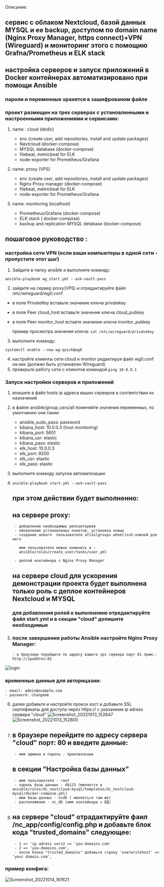  Описание:
 
## сервис с облаком Nextcloud, базой данных MYSQL и ее backup, доступом по domain name (Nginx Proxy Manager, https connect)+VPN (Wireguard) и мониторинг этого с помощию Grafna/Prometheus и ELK stack
## настройка серверов и запуск  приложений в Docker контейнерах автоматизировано при помощи Ansible
### пароли и переменные хранятся в зашифрованом файле
### проект размещен на трех серверах c установленными и настроенными приложениями и сервисами:

1. name : cloud  (dedic) 
     - env (create user, add repositories, install and update packages)
     - Nextcloud (docker-compose)
     - MYSQL database (docker-compose) 
     - filebeat, metricbeat for ELK
     - node-exporter for Prometheus/Grafana

2. name: proxy (VPS)
     - env (create user, add repositories, install and update packages)
     - Nginx Proxy manager (docker-compose)
     - filebeat, metricbeat for ELK
     - node-exporter for Prometheus/Grafana

3. name: monitoring (localhost)
     - Prometheus/Grafana (docker-compose)
     - ELK stack ( docker-compose)
     - backup and replication MYSQL detabase (docker-compose)

## пошаговое руководство :
### настройка сети VPN (если ваши компьютеры в одной сети - пропустите этот шаг)
1. Зайдите в папку ansible и выполните команду:

```
ansible-playbook wg_start.yml --ask-vault-pass 

```
2. зайдите на сервер proxy(VPS) и отредактируйте файл /etc/wireguard/wg0.conf

  - в поле PrivateKey вставьте значение ключа privatekey
  - в поле Peer cloud_host вставьте значение ключа cloud_pubkey
  - в поле Peer monitor_host вставте значение ключа monitor_pubkey
   
    пример просмотра значения ключа: ``` cat /etc/wireguard/privatekey ```

3. выполните команду:

```
systemctl enable --now wg-quick@wg0

```
4. настройте клиенты сети cloud и monitor редактируя файл wg0.conf на них (должен быть установлен Wireguard)
5. проверьте работу сети c клиентов командой ``` ping 10.0.0.1 ```

### Запуск настройки серверов и приложений
1. впишите в файл hosts ip адреса ваших серверов в соответствии их назначений
2. в файле ansible/group_vars/all поменяйте значения переменных, по умолчанию они такие:
   - ansible_sudo_pass: password
   - kibana_host: 10.0.0.3 (host monitoring)
   - kibana_port: 5601
   - kibana_usr: elastic
   - kibana_pass: elastic
   - elk_host: 10.0.0.3
   - elk_port: 9200
   - elk_usr: elastic
   - elk_pass: elastic

3. выполните команду запуска автоматизации:
4. ``` ansible-playbook start.yml --ask-vault-pass ```
   ## при этом действии будет выполненно:
   ## на сервере proxy:
        - добавление необходимых репозиториев
        - обновление установленых пакетов, установка новых
        - создание нового  пользователя atlas(groups wheel)ssh-ключей для него
          
          имя пользователя можно изменить в :
          ansible/roles/create_user/tasks/user.yml
          
        - деплой контейнера с Nginx Proxy Manager
   ## на сервере cloud для ускорения демонстрации проекта будет выполнена только роль с деплое контейнеров Nextcloud и MYSQL
   ### для добавления ролей к выполнению отредактируйте файл start.yml и в секции "cloud" допишите необходимые

5. ### после завершения работы Ansible настройте Nginx Proxy Manager:
       - в браузере перейдите по адресу вашего vps сервера порт 81 прим.: http://ipaddres:81
![login](https://user-images.githubusercontent.com/59445051/195842873-929509d0-e56a-4d06-81ed-3ba7d4b93046.png)

### временные данные для авторицазии: 
    - email: admin@example.com
    - password: changeme
 6. далее добавьте и настройте прокси хост и добавьте SSL сертификаты для доступа через https:// с указанием ip adress сервера "cloud"
 ![Screenshot_20221013_152647](https://user-images.githubusercontent.com/59445051/195849656-0cd5541d-e1c5-4f80-8660-63e4a8f9c566.png)
![Screenshot_20221013_152800](https://user-images.githubusercontent.com/59445051/195850399-b599edcd-d962-46b2-a820-80f3c9fc0d69.png)

7. ## в браузере перейдите по адресу сервера "cloud" порт: 80 и введите данные:
        - имя админа и пароль - произвольные
   ## в секции "Настройка базы данных"
        - имя пользователя - root
        - пароль базы данных - db123 (меняется в ansible/roles/dc_nextcloud-mysql/templates/dc_nextcloud-mysql/docker-compose.yml)
        - имя базы данных - ncdb ( меняеться там же)
        - расположение - nc_db (имя контейнера с БД)

8. ## на сервере "cloud" отрадактируйте фаил /nc_app/config/config.php и добавьте блок кода "trusted_domains" следующее:
        - 1 => 'ip adress serv2 => 'you-domains.com'
        - 2 => 'you-domains.com',
        - после блока "trusted_domains" добавьте строку 'overwritehost' => 'your domain.com',
 ### пример конфига:
 
 ![Screenshot_20221014_161621](https://user-images.githubusercontent.com/59445051/195857635-619135b9-c190-41ab-8bfc-aed4ece3fc75.png)
